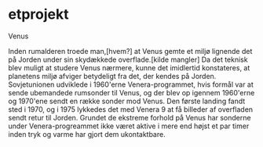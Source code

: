 # etprojekt

Venus

Inden rumalderen troede man,[hvem?] at Venus gemte et miljø lignende det på Jorden under sin skydækkede overflade.[kilde mangler] Da det teknisk blev muligt at studere Venus nærmere, kunne det imidlertid konstateres, at planetens miljø afviger betydeligt fra det, der kendes på Jorden. Sovjetunionen udviklede i 1960'erne Venera-programmet, hvis formål var at sende ubemandede rumsonder til Venus, og der blev op igennem 1960'erne og 1970'ene sendt en række sonder mod Venus. Den første landing fandt sted i 1970, og i 1975 lykkedes det med Venera 9 at få billeder af overfladen sendt retur til Jorden. Grundet de ekstreme forhold på Venus har sonderne under Venera-progreammet ikke været aktive i mere end højst et par timer inden tryk og varme har gjort dem ukontaktbare.
